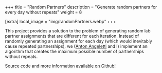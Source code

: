 +++
title = "Random Partners"
description = "Generate random partners for every day without repeats"
weight = 8

[extra]
local_image = "img/randomPartners.webp"
+++

This project provides a solution to the problem of generating random lab partner assignments that are different for each iteration. Instead of randomly generating an assignment for each day (which would inevitably cause repeated partnerships), we ([Anton Angeletti](https://github.com/anton-3) and I) implement an algorithm that creates the maximum possible number of partnerships without repeats.

Source code and more information [available on Github](https://github.com/blaine-t/randomPartners)!
